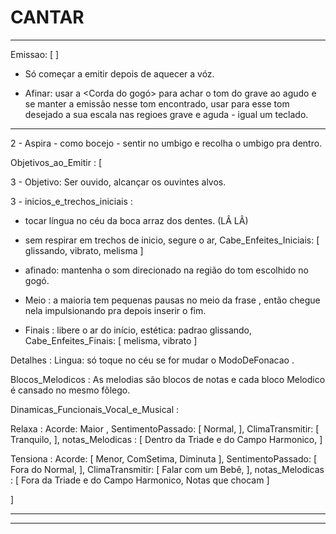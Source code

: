 # CANTAR

---

Emissao: [    ]

- Só começar a emitir depois de aquecer a vóz.


- Afinar: usar a <Corda do gogó> para achar o tom do grave ao agudo e se manter a emissão nesse tom encontrado, usar para esse tom desejado a sua escala nas regioes grave e aguda - igual um teclado.


---

2 - Aspira - como bocejo - sentir no umbigo e recolha o umbigo pra dentro.


Objetivos_ao_Emitir : [

3 - Objetivo: Ser ouvido, alcançar os ouvintes alvos.


3 - inicios_e_trechos_iniciais : 
- tocar língua no céu da boca arraz dos dentes. (LÂ LÂ)

- sem respirar em trechos de inicio, segure o ar, Cabe_Enfeites_Iniciais: [ glissando, vibrato, melisma   ] 

- afinado: mantenha o som direcionado na região do tom escolhido no gogó.

- Meio : a maioria tem pequenas pausas no meio da frase , então chegue nela impulsionando pra depois inserir o fim.

- Finais : libere o ar do início, estética: padrao glissando, Cabe_Enfeites_Finais: [ melisma, vibrato   ] 

Detalhes :
Lingua: só toque no céu se for mudar o ModoDeFonacao .

Blocos_Melodicos : As melodias são blocos de notas e cada bloco Melodico é cansado no mesmo fôlego.


Dinamicas_Funcionais_Vocal_e_Musical :

  Relaxa :
    Acorde: Maior ,
    SentimentoPassado: [ Normal, ],
    ClimaTransmitir: [ Tranquilo, ],
    notas_Melodicas : [ Dentro da Triade e do Campo Harmonico, ]

  Tensiona :
    Acorde: [ Menor, ComSetima, Diminuta ],
    SentimentoPassado: [ Fora do Normal, ],
    ClimaTransmitir: [ Falar com um Bebê, ],
    notas_Melodicas : [ Fora da Triade e do Campo Harmonico, Notas que chocam ]

]

---


---

